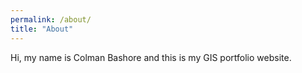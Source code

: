 ```yaml
---
permalink: /about/
title: "About"
---
```


Hi, my name is Colman Bashore and this is my GIS portfolio website. 
